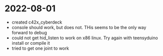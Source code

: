 # 2022-08-01
- created c42x_cyberdeck
- console should work, but does not. THis seems to be the only way forward to
  debug
- could not get hid_listen to work on x86 linux. Try again with teensyduino
  install or compile it
- tried to get one joint to work
